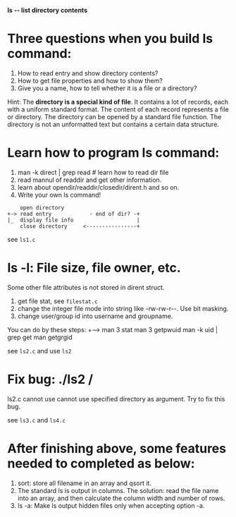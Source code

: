 **ls -- list directory contents**

# Three questions when you build ls command:

1. How to read entry and show directory contents?
2. How to get file properties and how to show them?
3. Give you a name, how to tell whether it is a file or a directory? 

Hint: The **directory is a special kind of file**. It contains a lot of 
records, each with a uniform standard format. The content of 
each record represents a file or directory. The directory can 
be opened by a standard file function. The directory is not 
an unformatted text but contains a certain data structure.

# Learn how to program ls command:

1. man -k direct | grep read  # learn how to read dir file
2. read mannul of readdir and get other information.
3. learn about opendir/readdir/closedir/dirent.h and so on.
4. Write your own ls command!

~~~
    open directory
+-> read entry            - end of dir? -+
|_  display file info                    |
    close directory     <----------------+
~~~

see `ls1.c`

# ls -l: File size, file owner, etc.

Some other file attributes is not stored in dirent struct.

1. get file stat, see `filestat.c`
2. change the integer file mode into string like -rw-rw-r--. Use bit masking.
3. change user/group id into username and groupname.

You can do by these steps:
+--> man 3 stat
     man 3 getpwuid
     man -k uid | grep get
     man getgrgid

see `ls2.c` and use `ls2`

# Fix bug: ./ls2 /

ls2.c cannot use cannot use specified directory as argument. Try to fix this bug.

see `ls3.c` and `ls4.c`

# After finishing above, some features needed to completed as below:

1. sort: store all filename in an array and qsort it.
2. The standard ls is output in columns. The solution: read the file name into an array, and then calculate the column width and number of rows.
3. ls -a: Make ls output hidden files only when accepting option -a.
